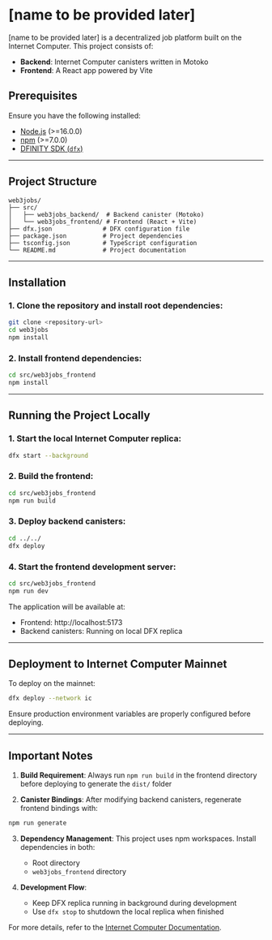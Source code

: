 
# [name to be provided later]

[name to be provided later] is a decentralized job platform built on the Internet Computer. This project consists of:

- **Backend**: Internet Computer canisters written in Motoko
- **Frontend**: A React app powered by Vite

## Prerequisites

Ensure you have the following installed:

- [Node.js](https://nodejs.org/) (>=16.0.0)
- [npm](https://www.npmjs.com/) (>=7.0.0)
- [DFINITY SDK (`dfx`)](https://internetcomputer.org/docs/current/developer-docs/setup/install)

---

## Project Structure

```
web3jobs/
├── src/
│   ├── web3jobs_backend/  # Backend canister (Motoko)
│   └── web3jobs_frontend/ # Frontend (React + Vite)
├── dfx.json              # DFX configuration file
├── package.json          # Project dependencies
├── tsconfig.json         # TypeScript configuration
└── README.md             # Project documentation
```

---

## Installation

### 1. Clone the repository and install root dependencies:
```bash
git clone <repository-url>
cd web3jobs
npm install
```

### 2. Install frontend dependencies:
```bash
cd src/web3jobs_frontend
npm install
```

---

## Running the Project Locally

### 1. Start the local Internet Computer replica:
```bash
dfx start --background
```

### 2. Build the frontend:
```bash
cd src/web3jobs_frontend
npm run build
```

### 3. Deploy backend canisters:
```bash
cd ../../
dfx deploy
```

### 4. Start the frontend development server:
```bash
cd src/web3jobs_frontend
npm run dev
```

The application will be available at:
- Frontend: http://localhost:5173
- Backend canisters: Running on local DFX replica

---

## Deployment to Internet Computer Mainnet

To deploy on the mainnet:
```bash
dfx deploy --network ic
```

Ensure production environment variables are properly configured before deploying.

---

## Important Notes

1. **Build Requirement**: Always run `npm run build` in the frontend directory before deploying to generate the `dist/` folder

2. **Canister Bindings**: After modifying backend canisters, regenerate frontend bindings with:
```bash
npm run generate
```

3. **Dependency Management**: This project uses npm workspaces. Install dependencies in both:
   - Root directory
   - `web3jobs_frontend` directory

4. **Development Flow**:
   - Keep DFX replica running in background during development
   - Use `dfx stop` to shutdown the local replica when finished

For more details, refer to the [Internet Computer Documentation](https://internetcomputer.org/docs/current/developer-docs/).